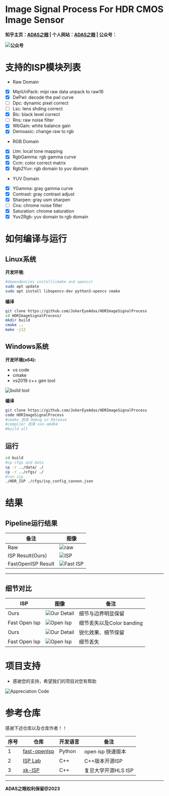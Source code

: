 # Image Signal Process For HDR CMOS Image Sensor

**知乎主页：[ADAS之眼](https://www.zhihu.com/people/fen-shi-qing-nian-29) | 个人网站：[ADAS之眼](https://jokereyeadas.github.io/) | 公众号：**

**![公众号](wechat.png)**

# 支持的ISP模块列表

- Raw Domain
- [x] MipiUnPack: mipi raw data unpack to raw16
- [x] DePwl: decode the pwl curve
- [ ] Dpc: dynamic pixel correct
- [ ] Lsc: lens shding correct
- [x] Blc: black level correct
- [ ] Rns: raw noise filter
- [x] WbGain: white balance gain
- [x] Demoasic: change raw to rgb
- RGB Domain
- [x] Ltm: local tone mapping
- [x] RgbGamma: rgb gamma curve
- [x] Ccm: color correct matrix
- [x] Rgb2Yuv: rgb domain to yuv domain
- YUV Domain
- [x] YGamma: gray gamma curve
- [x] Contrast: gray contrast adjust
- [x] Sharpen: gray usm sharpen
- [ ] Cns: chrome noise filter
- [x] Saturation: chrome saturation
- [x] Yuv2Rgb: yuv domain to rgb domain

# 如何编译与运行

## Linux系统
**开发环境:** 
```bash
#dependencies install(cmake and opencv)
sudo apt update
sudo apt install libopencv-dev python3-opencv cmake
```

**编译**

```bash
git clone https://github.com/JokerEyeAdas/HDRImageSignalProcess
cd HDRImageSignalProcess/
mkdir build
cmake ..
make -j12
```
## Windows系统

**开发环境(x64):** 
- vs code
- cmake
- vs2019 c++ gen tool

![build tool](compile.png) 

**编译**

```bash
git clone https://github.com/JokerEyeAdas/HDRImageSignalProcess
code HDRImageSignalProcess
#cmake 选择 Debug or Release
#compiler 选择 xxx-amd64
#build all
```

## 运行

```bash
cd build
#cp cfgs and data
cp -r ../data/ ./
cp -r ../cfgs/ ./
#run isp
./HDR_ISP ./cfgs/isp_config_cannon.json
```


# 结果

## Pipeline运行结果

|备注|图像|
|-------|-------|
|Raw|![raw](ISP/connan_raw14.png)|
|ISP Result(Ours)|![ISP](ISP/isp_result.png)|
|FastOpenISP Result|![Fast ISP](ISP/color_checker.png)|

------

## 细节对比

|ISP|图像|备注|
|-------|-------|-------|
|Ours|![Our Detail](ISP/our_detail.png)|细节与边界明显保留|
|Fast Open Isp|![Open Isp](ISP/fast_detail.png)|细节丢失以及Color banding|
|Ours|![Our Detail](ISP/our_sharpen.png)|锐化效果、细节保留|
|Fast Open Isp|![Open Isp](ISP/others_sharpen.png)|细节丢失|

# 项目支持

- 感谢您的支持，希望我们的项目对您有帮助

![Appreciation Code](AppreciationCode.png)

# 参考仓库

感谢下述仓库以及仓库作者！！

|序号|仓库|开发语言|备注|
|-----|-----|-----|-----|
|1|[fast-openIsp](https://github.com/QiuJueqin/fast-openISP)|Python|open isp 快速版本|
|2|[ISP Lab](https://github.com/yuqing-liu-dut/ISPLab)|C++|C++版本开源ISP|
|3|[xk-ISP](https://github.com/openasic-org/xkISP)|C++|复旦大学开源HLS ISP|

-----

**ADAS之眼权利保留@2023**
